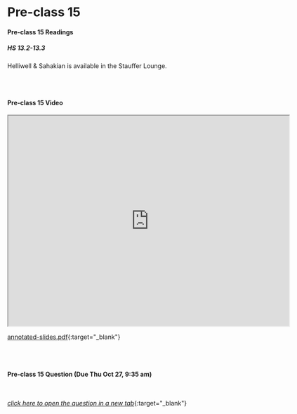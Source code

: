 # Pre-class 15

#### Pre-class 15 Readings

##### HS 13.2-13.3

Helliwell & Sahakian is available in the Stauffer Lounge.  


<br>
<br>

#### Pre-class 15 Video

<iframe src="https://drive.google.com/file/d/1_glhjHv4J9ZkPJhCIZINK6pQ94Ac8613/preview" width="640" height="480" frameborder="20" marginheight="0" marginwidth="0">Loading…
</iframe>



[annotated-slides.pdf](https://drive.google.com/file/d/1SYNxkr1zH_ojIWbjH9dlOd3STDAI90e4/view?usp=sharing){:target="_blank"}

<br>
<br>

#### Pre-class 15 Question (Due Thu Oct 27, 9:35 am)

<br>

[*click here to open the question in a new tab*](https://forms.gle/ce94Ue7J4NPkjobdA){:target="_blank"}

